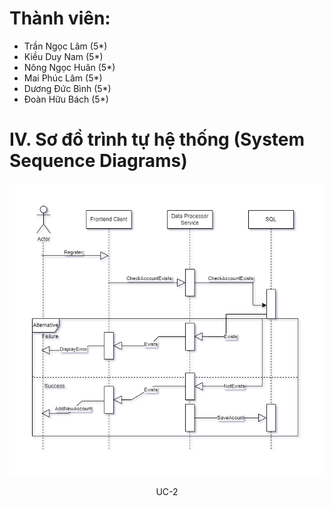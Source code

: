 # Thành viên:
* Trần Ngọc Lâm (5*)
* Kiều Duy Nam (5*)
* Nông Ngọc Huân (5*)
* Mai Phúc Lâm (5*)
* Dương Đức Bình (5*)
* Đoàn Hữu Bách (5*)
# IV. Sơ đồ trình tự hệ thống (System Sequence Diagrams)
![register](images/register.png)  
<center>UC-2</center>


